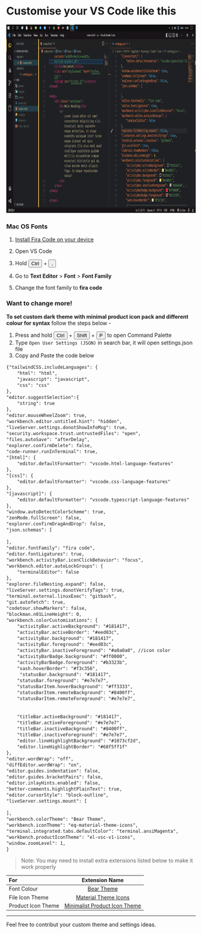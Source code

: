 # Customise your VS Code like this 

<img src="https://github.com/karanrao-github/Custom-theme/blob/main/image/Screenshot%20(625).png?raw=true" style=" width:900px ; height:500px "  >

### Mac OS Fonts

1. [Install Fira Code on your device](https://github.com/tonsky/FiraCode)

2. Open VS Code 
3. Hold <button>Ctrl</button> + <button>,</button>
4. Go to __Text Editor__ > __Font__ > __Font Family__
5. Change the font family to __fira code__ 


###  Want to change more!

__To set custom dark theme with minimal product icon pack and different colour for syntax__ follow the steps below - 
1. Press and hold <button>Ctrl</button> + <button>Shift</button> + <button>P</button> to open Command Palette
2. Type <code>Open User Settings (JSON)</code> in search bar, it will open settings.json file
3. Copy and Paste the code below

```
{"tailwindCSS.includeLanguages": {
    "html": "html",
    "javascript": "javascript",
    "css": "css"
},
"editor.suggestSelection":{
    "string": true 
},
"editor.mouseWheelZoom": true,
"workbench.editor.untitled.hint": "hidden",
"liveServer.settings.donotShowInfoMsg": true,
"security.workspace.trust.untrustedFiles": "open",
"files.autoSave": "afterDelay",
"explorer.confirmDelete": false,
"code-runner.runInTerminal": true,
"[html]": {
    "editor.defaultFormatter": "vscode.html-language-features"
},
"[css]": {
    "editor.defaultFormatter": "vscode.css-language-features"
},
"[javascript]": {
    "editor.defaultFormatter": "vscode.typescript-language-features"
},
"window.autoDetectColorScheme": true,
"zenMode.fullScreen": false,
"explorer.confirmDragAndDrop": false,
"json.schemas": [

],
"editor.fontFamily": "fira code",
"editor.fontLigatures": true,
"workbench.activityBar.iconClickBehavior": "focus",
"workbench.editor.autoLockGroups": {
    "terminalEditor": false
},
"explorer.fileNesting.expand": false,
"liveServer.settings.donotVerifyTags": true,
"terminal.external.linuxExec": "gitbash",
"git.autofetch": true,
"codetour.showMarkers": false,
"blockman.n01LineHeight": 0,
"workbench.colorCustomizations": {
    "activityBar.activeBackground": "#181417",
    "activityBar.activeBorder": "#eed03c",
    "activityBar.background": "#181417", 
    "activityBar.foreground": "#eed03c",
    "activityBar.inactiveForeground": "#a0a0a0", //icon color
    "activityBarBadge.background": "#ff0000",
    "activityBarBadge.foreground": "#b3323b",
    "sash.hoverBorder": "#f3c356",
     "statusBar.background": "#181417",
    "statusBar.foreground": "#e7e7e7",
    "statusBarItem.hoverBackground": "#ff3333",
    "statusBarItem.remoteBackground": "#8400ff",
    "statusBarItem.remoteForeground": "#e7e7e7",


    "titleBar.activeBackground": "#181417",
    "titleBar.activeForeground": "#e7e7e7",
    "titleBar.inactiveBackground": "#8400ff",
    "titleBar.inactiveForeground": "#e7e7e7",
    "editor.lineHighlightBackground": "#1073cf2d",
    "editor.lineHighlightBorder": "#68f5ff1f"
},
"editor.wordWrap": "off",
"diffEditor.wordWrap": "on",
"editor.guides.indentation": false,
"editor.guides.bracketPairs": false,
"editor.inlayHints.enabled": false,
"better-comments.highlightPlainText": true,
"editor.cursorStyle": "block-outline",
"liveServer.settings.mount": [

],
"workbench.colorTheme": "Bear Theme",
"workbench.iconTheme": "eq-material-theme-icons",
"terminal.integrated.tabs.defaultColor": "terminal.ansiMagenta",
"workbench.productIconTheme": "el-vsc-v1-icons",
"window.zoomLevel": 1,
}

```
> Note: You may need to install extra extensions listed below to make it work properly

| For     | Extension Name | 
| :---        |    :----:   |  
| Font Colour      | [Bear Theme]( https://marketplace.visualstudio.com/items?itemName=dahong.theme-bear)       | 
| File Icon Theme  | [Material Theme Icons](https://marketplace.visualstudio.com/items?itemName=Equinusocio.vsc-material-theme-icons)   | 
| Product Icon Theme | [Minimalist Product Icon Theme](https://marketplace.visualstudio.com/items?itemName=ElAnandKumar.el-vsc-product-icon-theme) |



---
Feel free to contribut your custom theme and settings ideas. 
